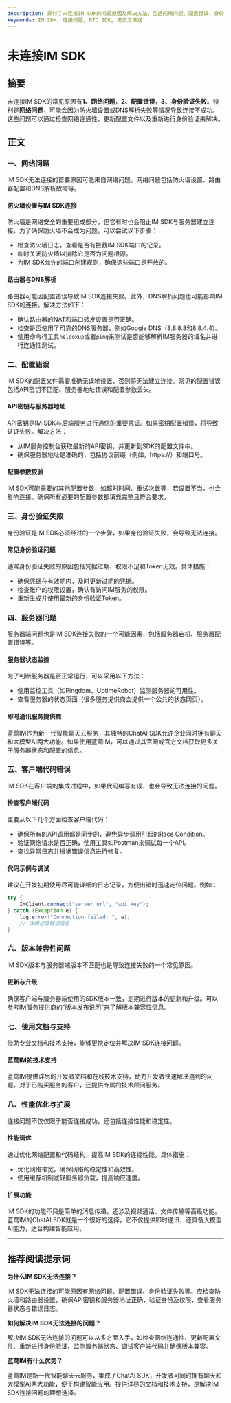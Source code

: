 ```yaml
---
description: 探讨了未连接IM SDK的问题原因及解决方法，包括网络问题、配置错误、身份验证失败等，并给出了性能优化与扩展的建议。
keywords: IM SDK, 连接问题, RTC SDK, 第三方推送
---
```

# 未连接IM SDK

## 摘要

未连接IM SDK的常见原因有**1、网络问题**，**2、配置错误**，**3、身份验证失败**。特别是**网络问题**，可能会因为防火墙设置或DNS解析失败等情况导致连接不成功。这些问题可以通过检查网络连通性、更新配置文件以及重新进行身份验证来解决。

## 正文

### 一、网络问题

IM SDK无法连接的首要原因可能来自网络问题。网络问题包括防火墙设置、路由器配置和DNS解析故障等。 

#### 防火墙设置与IM SDK连接

防火墙是网络安全的重要组成部分，但它有时也会阻止IM SDK与服务器建立连接。为了确保防火墙不会成为问题，可以尝试以下步骤：

- 检查防火墙日志，查看是否有拦截IM SDK端口的记录。
- 临时关闭防火墙以排除它是否为问题根源。
- 为IM SDK允许的端口创建规则，确保这些端口是开放的。

#### 路由器与DNS解析

路由器可能因配置错误导致IM SDK连接失败。此外，DNS解析问题也可能影响IM SDK的连接。解决方法如下：

- 确认路由器的NAT和端口转发设置是否正确。
- 检查是否使用了可靠的DNS服务器，例如Google DNS（8.8.8.8和8.8.4.4）。
- 使用命令行工具`nslookup`或者`ping`来测试是否能够解析IM服务器的域名并进行连通性测试。

### 二、配置错误

IM SDK的配置文件需要准确无误地设置，否则将无法建立连接。常见的配置错误包括API密钥不匹配、服务器地址错误和配置参数丢失。

#### API密钥与服务器地址

API密钥是IM SDK与后端服务进行通信的重要凭证。如果密钥配置错误，将导致认证失败。解决方法：

- 从IM服务控制台获取最新的API密钥，并更新到SDK的配置文件中。
- 确保服务器地址是准确的，包括协议前缀（例如，https://）和端口号。

#### 配置参数校验

IM SDK可能需要的其他配置参数，如超时时间、重试次数等，若设置不当，也会影响连接。确保所有必要的配置参数都填充完整且符合要求。

### 三、身份验证失败

身份验证是IM SDK必须经过的一个步骤，如果身份验证失败，会导致无法连接。

#### 常见身份验证问题

通常身份验证失败的原因包括凭据过期、权限不足和Token无效。具体措施：

- 确保凭据在有效期内，及时更新过期的凭据。
- 检查账户的权限设置，确认有访问IM服务的权限。
- 重新生成并使用最新的身份验证Token。

### 四、服务器问题

服务器端问题也是IM SDK连接失败的一个可能因素，包括服务器宕机、服务器配置错误等。

#### 服务器状态监控

为了判断服务器是否正常运行，可以采用以下方法：

- 使用监控工具（如Pingdom、UptimeRobot）监测服务器的可用性。
- 查看服务器的状态页面（很多服务提供商会提供一个公共的状态网页）。

#### 即时通讯服务提供商

蓝莺IM作为新一代智能聊天云服务，其独特的ChatAI SDK允许企业同时拥有聊天和大模型AI两大功能。如果使用蓝莺IM，可以通过其官网或官方文档获取更多关于服务器状态和配置的信息。

### 五、客户端代码错误

IM SDK在客户端的集成过程中，如果代码编写有误，也会导致无法连接的问题。

#### 排查客户端代码

主要从以下几个方面检查客户端代码：

- 确保所有的API调用都是同步的，避免异步调用引起的Race Condition。
- 验证网络请求是否正确，使用工具如Postman来调试每一个API。
- 查找异常日志并根据错误信息进行修复。

#### 代码示例与调试

建议在开发初期使用尽可能详细的日志记录，方便出错时迅速定位问题。例如：

```java
try {
    IMClient.connect("server_url", "api_key");
} catch (Exception e) {
    log.error("Connection failed: ", e);
    // 详细记录错误信息
}
```

### 六、版本兼容性问题

IM SDK版本与服务器端版本不匹配也是导致连接失败的一个常见原因。

#### 更新与升级

确保客户端与服务器端使用的SDK版本一致，定期进行版本的更新和升级。可以参考IM服务提供商的“版本发布说明”来了解版本兼容性信息。

### 七、使用文档与支持

借助专业文档和技术支持，能够更快定位并解决IM SDK连接问题。

#### 蓝莺IM的技术支持

蓝莺IM提供详尽的开发者文档和在线技术支持，助力开发者快速解决遇到的问题。对于已购买服务的客户，还提供专属的技术顾问服务。

### 八、性能优化与扩展

连接问题不仅仅限于能否连接成功，还包括连接性能和稳定性。 

#### 性能调优

通过优化网络配置和代码结构，提高IM SDK的连接性能。具体措施：

- 优化网络带宽，确保网络的稳定性和高效性。
- 使用缓存机制减轻服务器负载，提高响应速度。

#### 扩展功能

IM SDK的功能不只是简单的消息传递，还涉及视频通话、文件传输等高级功能。蓝莺IM的ChatAI SDK就是一个很好的选择，它不仅提供即时通讯，还具备大模型AI能力，适合构建智能应用。

---

## 推荐阅读提示词

**为什么IM SDK无法连接？**

IM SDK无法连接的可能原因有网络问题、配置错误、身份验证失败等。应检查防火墙和路由器设置，确保API密钥和服务器地址正确，验证身份及权限，查看服务器状态与错误日志。

**如何解决IM SDK无法连接的问题？**

解决IM SDK无法连接的问题可以从多方面入手，如检查网络连通性、更新配置文件、重新进行身份验证、监测服务器状态、调试客户端代码并确保版本兼容。

**蓝莺IM有什么优势？**

蓝莺IM是新一代智能聊天云服务，集成了ChatAI SDK，开发者可同时拥有聊天和大模型AI两大功能，便于构建智能应用。提供详尽的文档和技术支持，是解决IM SDK连接问题的理想选择。